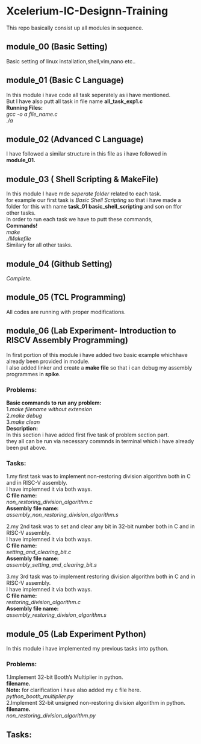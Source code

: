 # Xcelerium-IC-Designn-Training
This repo basically consist up all modules in sequence. <br>
## module_00 (Basic Setting)
Basic setting of linux installation,shell,vim,nano etc..
## module_01 (Basic C Language)
In this module i have code all task seperately as i have mentioned. <br>
But I have also putt all task in file name **all_task_exp1.c** <br>
**Running Files:** <br>
*gcc -o a file_name.c* <br>
*./a* <br>
## module_02 (Advanced C Language)
I have followed a similar structure in this file as i have followed in **module_01.** <br>
## module_03 ( Shell Scripting & MakeFile)
In this module I have mde *seperate folder* related to each task.<br>
for example our first task is *Basic Shell Scripting* so that i have made a folder for this with name **task_01 basic_shell_scripting** and son on ffor other tasks.<br>
In order to run each task we have to putt these commands,<br>
**Commands!** <br>
*make* <br>
*./Makefile* <br>
Similary for all other tasks.<br>
## module_04 (Github Setting)
*Complete.* <br>
## module_05 (TCL Programming)
All codes are running with proper modifications.<br>
## module_06 (Lab Experiment- Introduction to RISCV Assembly Programming)
In first portion of this module i have added two basic example whichhave already been provided in module. <br>
I also added linker and create a **make file** so that i can debug my assembly programmes in **spike**. <br>
### Problems:
**Basic commands to run any problem:** <br>
1.*make filename without extension*  <br>
2.*make debug* <br>
3.*make clean* <br>
**Description:**<br>
 In this section i have added first five task of problem section part.<br>
 they all can be run via necessary commnds in terminal which i have already been put above.<br>
 
### Tasks:
1.my first task was to implement non-restoring division algorithm both in C and in RISC-V assembly.<br>
I have implemned it via both ways.<br>
**C file name:** <br>
*non_restoring_division_algorithm.c* <br>
**Assembly file name:**<br>
*assembly_non_restoring_division_algorithm.s*<br>

2.my 2nd task was to set and clear any bit in 32-bit number both in C and in RISC-V assembly.<br>
I have implemned it via both ways.<br>
**C file name:** <br>
*setting_and_clearing_bit.c* <br>
**Assembly file name:**<br>
*assembly_setting_and_clearing_bit.s* <br>

3.my 3rd task was to implement restoring division algorithm both in C and in RISC-V assembly.<br>
I have implemned it via both ways.<br>
**C file name:** <br>
*restoring_division_algorithm.c* <br>
**Assembly file name:**<br>
*assembly_restoring_division_algorithm.s* <br>

## module_05 (Lab Experiment Python)
In this module i have implemented my previous tasks into python.<br>
### Problems:
1.Implement 32-bit Booth’s Multiplier in python.<br>
**filename.** <br>
**Note:** for clarification i have also added my c file here.<br>
*python_booth_multiplier.py* <br>
2.Implement 32-bit unsigned non-restoring division algorithm in python.<br>
**filename.** <br>
*non_restoring_division_algorithm.py* <br>
## Tasks:
















